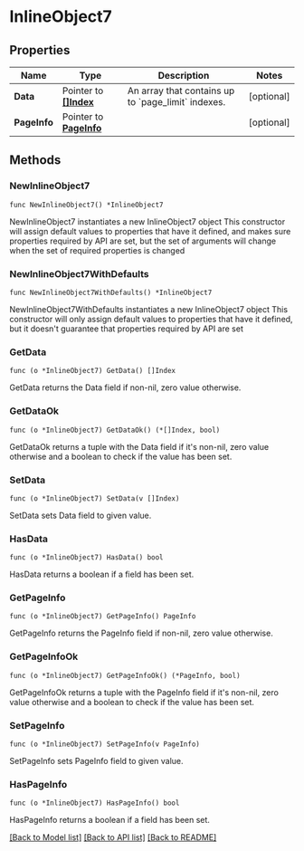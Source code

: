 # InlineObject7

## Properties

Name | Type | Description | Notes
------------ | ------------- | ------------- | -------------
**Data** | Pointer to [**[]Index**](Index.md) | An array that contains up to &#x60;page_limit&#x60; indexes. | [optional] 
**PageInfo** | Pointer to [**PageInfo**](PageInfo.md) |  | [optional] 

## Methods

### NewInlineObject7

`func NewInlineObject7() *InlineObject7`

NewInlineObject7 instantiates a new InlineObject7 object
This constructor will assign default values to properties that have it defined,
and makes sure properties required by API are set, but the set of arguments
will change when the set of required properties is changed

### NewInlineObject7WithDefaults

`func NewInlineObject7WithDefaults() *InlineObject7`

NewInlineObject7WithDefaults instantiates a new InlineObject7 object
This constructor will only assign default values to properties that have it defined,
but it doesn't guarantee that properties required by API are set

### GetData

`func (o *InlineObject7) GetData() []Index`

GetData returns the Data field if non-nil, zero value otherwise.

### GetDataOk

`func (o *InlineObject7) GetDataOk() (*[]Index, bool)`

GetDataOk returns a tuple with the Data field if it's non-nil, zero value otherwise
and a boolean to check if the value has been set.

### SetData

`func (o *InlineObject7) SetData(v []Index)`

SetData sets Data field to given value.

### HasData

`func (o *InlineObject7) HasData() bool`

HasData returns a boolean if a field has been set.

### GetPageInfo

`func (o *InlineObject7) GetPageInfo() PageInfo`

GetPageInfo returns the PageInfo field if non-nil, zero value otherwise.

### GetPageInfoOk

`func (o *InlineObject7) GetPageInfoOk() (*PageInfo, bool)`

GetPageInfoOk returns a tuple with the PageInfo field if it's non-nil, zero value otherwise
and a boolean to check if the value has been set.

### SetPageInfo

`func (o *InlineObject7) SetPageInfo(v PageInfo)`

SetPageInfo sets PageInfo field to given value.

### HasPageInfo

`func (o *InlineObject7) HasPageInfo() bool`

HasPageInfo returns a boolean if a field has been set.


[[Back to Model list]](../README.md#documentation-for-models) [[Back to API list]](../README.md#documentation-for-api-endpoints) [[Back to README]](../README.md)


